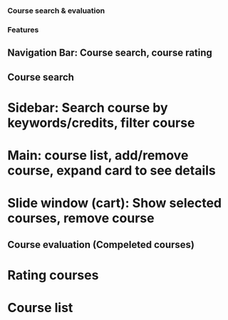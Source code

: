 ### Course search & evaluation

### Features
## Navigation Bar: Course search, course rating
## Course search
# Sidebar: Search course by keywords/credits, filter course
# Main: course list, add/remove course, expand card to see details
# Slide window (cart): Show selected courses, remove course
## Course evaluation (Compeleted courses)
# Rating courses
# Course list



